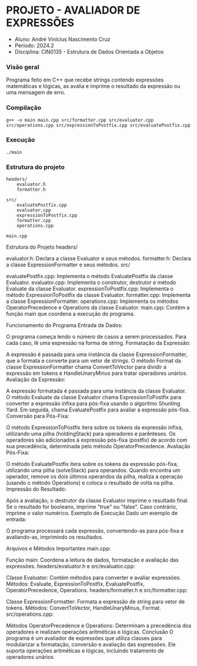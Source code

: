 # PROJETO - AVALIADOR DE EXPRESSÕES 
- Aluno: André Vinícius Nascimento Cruz
- Período: 2024.2
- Disciplina: CIN0135 - Estrutura de Dados Orientada a Objetos 

### Visão geral
Programa feito em C++ que recebe strings contendo expressões matemáticas e lógicas, as avalia e imprime o resultado da expressão ou uma mensagem de erro.

### Compilação
```
g++ -o main main.cpp src/formatter.cpp src/evaluator.cpp src/operations.cpp src/expressionToPostfix.cpp src/evaluatePostfix.cpp 
```

### Execução
```            
./main
```

### Estrutura do projeto
```
headers/
    evaluator.h
    formatter.h

src/
    evaluatePostfix.cpp
    evaluator.cpp
    expressionToPostfix.cpp
    formatter.cpp
    operations.cpp
    
main.cpp

```
Estrutura do Projeto
headers/

evaluator.h: Declara a classe Evaluator e seus métodos.
formatter.h: Declara a classe ExpressionFormatter e seus métodos.
src/

evaluatePostfix.cpp: Implementa o método EvaluatePostfix da classe Evaluator.
evaluator.cpp: Implementa o construtor, destrutor e método Evaluate da classe Evaluator.
expressionToPostfix.cpp: Implementa o método ExpressionToPostfix da classe Evaluator.
formatter.cpp: Implementa a classe ExpressionFormatter.
operations.cpp: Implementa os métodos OperatorPrecedence e Operations da classe Evaluator.
main.cpp: Contém a função main que coordena a execução do programa.

Funcionamento do Programa
Entrada de Dados:

O programa começa lendo o número de casos a serem processados.
Para cada caso, lê uma expressão na forma de string.
Formatação da Expressão:

A expressão é passada para uma instância da classe ExpressionFormatter, que a formata e converte para um vetor de strings.
O método Format da classe ExpressionFormatter chama ConvertToVector para dividir a expressão em tokens e HandleUnaryMinus para tratar operadores unários.
Avaliação da Expressão:

A expressão formatada é passada para uma instância da classe Evaluator.
O método Evaluate da classe Evaluator chama ExpressionToPostfix para converter a expressão infixa para pós-fixa usando o algoritmo Shunting Yard.
Em seguida, chama EvaluatePostfix para avaliar a expressão pós-fixa.
Conversão para Pós-Fixa:

O método ExpressionToPostfix itera sobre os tokens da expressão infixa, utilizando uma pilha (holdingStack) para operadores e parênteses.
Os operadores são adicionados à expressão pós-fixa (postfix) de acordo com sua precedência, determinada pelo método OperatorPrecedence.
Avaliação Pós-Fixa:

O método EvaluatePostfix itera sobre os tokens da expressão pós-fixa, utilizando uma pilha (solveStack) para operandos.
Quando encontra um operador, remove os dois últimos operandos da pilha, realiza a operação (usando o método Operations) e coloca o resultado de volta na pilha.
Impressão do Resultado:

Após a avaliação, o destrutor da classe Evaluator imprime o resultado final.
Se o resultado for booleano, imprime "true" ou "false". Caso contrário, imprime o valor numérico.
Exemplo de Execução
Dado um exemplo de entrada:

O programa processará cada expressão, convertendo-as para pós-fixa e avaliando-as, imprimindo os resultados.

Arquivos e Métodos Importantes
main.cpp:

Função main: Coordena a leitura de dados, formatação e avaliação das expressões.
headers/evaluator.h e src/evaluator.cpp:

Classe Evaluator: Contém métodos para converter e avaliar expressões.
Métodos: Evaluate, ExpressionToPostfix, EvaluatePostfix, OperatorPrecedence, Operations.
headers/formatter.h e src/formatter.cpp:

Classe ExpressionFormatter: Formata a expressão de string para vetor de tokens.
Métodos: ConvertToVector, HandleUnaryMinus, Format.
src/operations.cpp:

Métodos OperatorPrecedence e Operations: Determinam a precedência dos operadores e realizam operações aritméticas e lógicas.
Conclusão
O programa é um avaliador de expressões que utiliza classes para modularizar a formatação, conversão e avaliação das expressões. Ele suporta operações aritméticas e lógicas, incluindo tratamento de operadores unários
